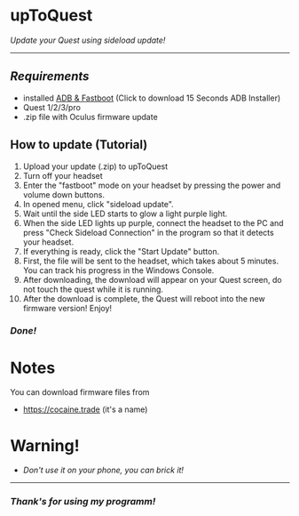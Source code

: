 # upToQuest
*Update your Quest using sideload update!*

----
## *Requirements*
- installed [ADB & Fastboot](https://icedrive.net/s/k7j4QQi9FVtCZD9DXA8ZwDut7zXG) (Click to download 15 Seconds ADB Installer)
- Quest 1/2/3/pro
- .zip file with Oculus firmware update

## How to update (Tutorial)
1. Upload your update (.zip) to upToQuest
2. Turn off your headset
3. Enter the "fastboot" mode on your headset by pressing the power and volume down buttons.
4. In opened menu, click "sideload update".
5. Wait until the side LED starts to glow a light purple light.
6. When the side LED lights up purple, connect the headset to the PC and press "Check Sideload Connection" in the program so that it detects your headset.
7. If everything is ready, click the "Start Update" button.
8. First, the file will be sent to the headset, which takes about 5 minutes. You can track his progress in the Windows Console.
9. After downloading, the download will appear on your Quest screen, do not touch the quest while it is running.
10. After the download is complete, the Quest will reboot into the new firmware version! Enjoy!
### *Done!*

# Notes
You can download firmware files from
- https://cocaine.trade (it's a name)

# Warning!
- *Don't use it on your phone, you can brick it!*
----
### *Thank's for using my programm!*

